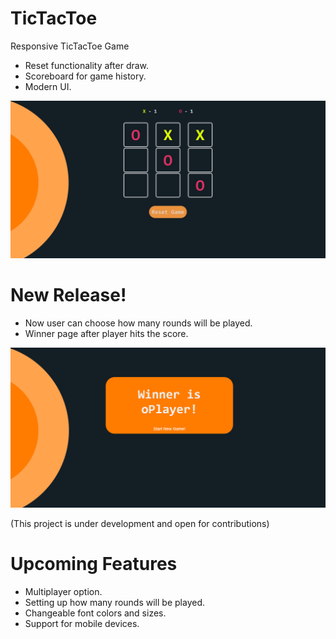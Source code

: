 # TicTacToe
Responsive TicTacToe Game 
- Reset functionality after draw.
- Scoreboard for game history.
- Modern UI.

![preview](/src/s1.png)

# New Release!
- Now user can choose how many rounds will be played.
- Winner page after player hits the score.

![winner](/src/winnerO.png)


(This project is under development and open for contributions)


# Upcoming Features
- Multiplayer option.
- Setting up how many rounds will be played.
- Changeable font colors and sizes.
- Support for mobile devices.

